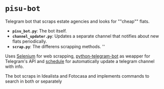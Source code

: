 # `pisu-bot`

Telegram bot that scraps estate agencies and looks for ""cheap"" flats.

- **`pisu_bot.py`**: The bot itself.
- **`channel_updater.py`**: Updates a separate channel that notifies about new flats periodically.
- **`scrap.py`**: The differens scrapping methods.
''

Uses [Selenium](https://www.selenium.dev/) for web scrapping, [python-telegram-bot](https://github.com/python-telegram-bot/python-telegram-bot) as weapper for Telegram's API and [schedule](https://schedule.readthedocs.io/en/stable/) for automatically update a telegram channel with info.

The bot scraps in Idealista and Fotocasa and implements commands to search in both or separately
